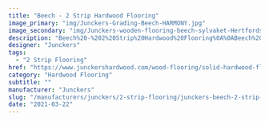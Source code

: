 ```yaml
---
title: "Beech - 2 Strip Hardwood Flooring"
image_primary: "img/Junckers-Grading-Beech-HARMONY.jpg"
image_secondary: "img/Junckers-wooden-flooring-beech-sylvaket-HertfordshireUni1.jpg"
description: "Beech%20-%202%20Strip%20Hardwood%20Flooring%0A%0ABeech%20Wood%20Flooring%20-%20Quality%20Wood%20Floors.%0A%0ABuilt%20to%20last%2C%20our%20hardwood%20flooring%20adds%20value%20to%20your%20home.%0A%0AIt%20works%20wonderfully%20well%20in%20classic%20apartments%20%28looks%20very%20good%20in%20the%20living%20room%20and%20bedroom%29%20and%20utility%20interiors%20%u2013%20restaurants%2C%20offices%2C%20lecture%20halls%20and%20libraries.%0A%0AA%20beech%20floor%20has%20a%20subtle%20light%20color%2C%20decorated%20with%20a%20delicate%20wood%20pattern.%20The%20excellent%20strength%20properties%2C%20the%20uniform%20structure%20with%20white%20to%20reddish%20heartwood%20and%20the%20red-brown%20grain%20pattern%20provide%20a%20hard-wearing%20floor%20with%20a%20classic%20appearance.%A0%0A%0AThis%20floor%20is%20also%20available%20as%20ships%20decking.%20The%20black%20neoprene%20strip%20placed%20between%20the%20boards%20adds%20a%20maritime%20look%20to%20the%20floor.%0A%0AGrading%20and%20surface%20treatment%0ABeech%20hardwood%20floors%20are%20available%20with%20the%20following%20surfaces%3A%0A%0A2-strip%20beech%20wooden%20flooring%20with%20clear%20oil%0AOil%20treatment%20accentuates%20the%20glow%20of%20the%20wood%20and%20provides%20a%20soft%2C%20natural%20surface%20that%20is%20durable%20and%20easy%20to%20maintain.%20%28Short%20description%20of%20look%20and%20maintenance/cleaning%20and%20durability%29%0A%0A2-strip%20beech%20wooden%20flooring%20silk-matte%0ASurface%20treatment%20with%20a%20silk%20matte%20varnish%20makes%20the%20floor%20appear%20glossy%20and%20slightly%20shiny%2C%20giving%20a%20strong%20and%20very%20durable%20surface.%0AThe%20floor%20is%20very%20easy%20to%20clean%20and%20suitable%20for%20the%20busy%20family%20and%20areas%20that%20are%20constantly%20walked%20on.%0A%0A2-strip%20beech%20wooden%20flooring%20ultra-matte%0AAn%20ultra-matte%20varnish%20provides%20a%20strong%20and%20durable%20surface%20that%20is%20easy%20to%20clean%20and%20makes%20it%20hard%20to%20see%20whether%20the%20floor%20has%20been%20treated%20with%20varnish%20or%20oil.%0A%0A2-strip%20beech%20wooden%20flooring%20untreated%0AJunckers%20floors%20delivered%20untreated%20must%20be%20surface-treated%20using%20one%20of%20Junckers%20oil%20or%20varnish%20products%20before%20use.%0A%0AGET%20FREE%20SAMPLE%20OR%20QUOTE"
designer: "Junckers"
tags: 
  - "2 Strip Flooring"
href: "https://www.junckershardwood.com/wood-flooring/solid-hardwood-flooring/2-strip-wooden-flooring/product-page/beech-2-strip-hardwood-flooring"
category: "Hardwood Flooring"
subtitle: ""
manufacturer: "Junckers"
slug: "/manufacturers/junckers/2-strip-flooring/junckers-beech-2-strip-hardwood-flooring"
date: "2021-03-22"
---
```

